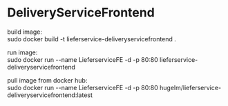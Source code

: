 # DeliveryServiceFrontend

build image:\
sudo docker build -t lieferservice-deliveryservicefrontend .

run image:\
sudo docker run --name LieferserviceFE -d -p 80:80 lieferservice-deliveryservicefrontend

pull image from docker hub:\
sudo docker run --name LieferserviceFE -d -p 80:80 hugelm/lieferservice-deliveryservicefrontend:latest
